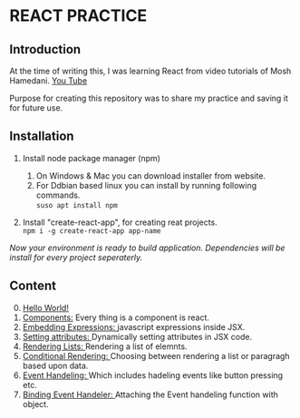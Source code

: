 # REACT PRACTICE

## Introduction

At the time of writing this, I was learning React from video tutorials of Mosh Hamedani.
[You Tube](https://www.youtube.com/watch?v=Ke90Tje7VS0)

Purpose for creating this repository was to share my practice and saving it for future use.

## Installation

1. Install node package manager (npm)

   1. On Windows & Mac you can download installer from website.
   2. For Ddbian based linux you can install by running following commands.
      <br>
      `suso apt install npm`

2. Install "create-react-app", for creating reat projects.
   <br>
   `npm i -g create-react-app app-name`

_Now your environment is ready to build application. Dependencies will be install for every project seperaterly._

## Content

0. [Hello World!](00-hello-world)
1. [Components:](01-components) Every thing is a component is react.
1. [Embedding Expressions: ](02-embedding-expression)javascript expressions inside JSX.
1. [Setting attributes: ](03-setting-attributes)Dynamically setting attributes in JSX code.
1. [Rendering Lists: ](04-rendering-lists)Rendering a list of elemnts.
1. [Conditional Rendering: ](05-conditional-rendering)Choosing between rendering a list or paragragh based upon data.
1. [Event Handeling: ](05-handeling-event) Which includes hadeling events like button pressing etc.
1. [Binding Event Handeler: ](07-binding-event-handeler) Attaching the Event handeling function with object.
